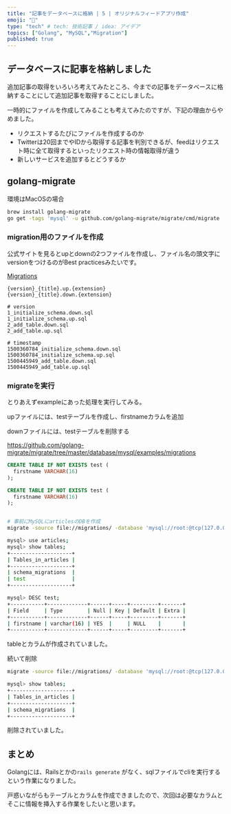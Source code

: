 ```yaml
---
title: "記事をデータベースに格納 | 5 | オリジナルフィードアプリ作成"
emoji: "🐥"
type: "tech" # tech: 技術記事 / idea: アイデア
topics: ["Golang", "MySQL","Migration"]
published: true
---
```


## データベースに記事を格納しました

追加記事の取得をいろいろ考えてみたところ、今までの記事をデータベースに格納することにして追加記事を取得することにしました。

一時的にファイルを作成してみることも考えてみたのですが、下記の理由からやめました。

- リクエストするたびにファイルを作成するのか
- Twitterは20回までやIDから取得する記事を判別できるが、feedはリクエスト時に全て取得するといったリクエスト時の情報取得が違う
- 新しいサービスを追加するとどうするか

## golang-migrate

環境はMacOSの場合

```bash
brew install golang-migrate
go get -tags 'mysql' -u github.com/golang-migrate/migrate/cmd/migrate
```

### migration用のファイルを作成

公式サイトを見るとupとdownの2つファイルを作成し、ファイル名の頭文字にversionをつけるのがBest practicesみたいです。

[Migrations](https://github.com/golang-migrate/migrate/blob/master/MIGRATIONS.md)

```bash:example
{version}_{title}.up.{extension}
{version}_{title}.down.{extension}

# version
1_initialize_schema.down.sql
1_initialize_schema.up.sql
2_add_table.down.sql
2_add_table.up.sql

# timestamp
1500360784_initialize_schema.down.sql
1500360784_initialize_schema.up.sql
1500445949_add_table.down.sql
1500445949_add_table.up.sql
```

### migrateを実行

とりあえずexampleにあった処理を実行してみる。

upファイルには、testテーブルを作成し、firstnameカラムを追加

downファイルには、testテーブルを削除する

<https://github.com/golang-migrate/migrate/tree/master/database/mysql/examples/migrations>

```sql:1_initialize_schema.down.sql
CREATE TABLE IF NOT EXISTS test (
  firstname VARCHAR(16)
);
```

```sql:1_initialize_schema.up.sql
CREATE TABLE IF NOT EXISTS test (
  firstname VARCHAR(16)
);
```

```bash

# 事前にMySQLにarticlesのDBを作成
migrate -source file://migrations/ -database 'mysql://root:@tcp(127.0.0.1:3306)/articles' up 1

mysql> use articles;
mysql> show tables;
+--------------------+
| Tables_in_articles |
+--------------------+
| schema_migrations  |
| test               |
+--------------------+

mysql> DESC test;
+-----------+-------------+------+-----+---------+-------+
| Field     | Type        | Null | Key | Default | Extra |
+-----------+-------------+------+-----+---------+-------+
| firstname | varchar(16) | YES  |     | NULL    |       |
+-----------+-------------+------+-----+---------+-------+
```

tableとカラムが作成されていました。

続いて削除

```bash
migrate -source file://migrations/ -database 'mysql://root:@tcp(127.0.0.1:3306)/articles' down 1

mysql> show tables;
+--------------------+
| Tables_in_articles |
+--------------------+
| schema_migrations  |
+--------------------+
```

削除されていました。

## まとめ

Golangには、Railsとかの```rails generate``` がなく、sqlファイルでcliを実行するという作業になりました。

戸惑いながらもテーブルとカラムを作成できましたので、次回は必要なカラムとそこに情報を挿入する作業をしたいと思います。
